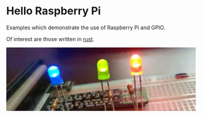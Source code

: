 # Hello Raspberry Pi 

Examples which demonstrate the use of Raspberry Pi and GPIO.

Of interest are those written in [rust](rs).

![blink freely](img/flashy.jpg)
